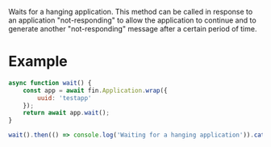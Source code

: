 Waits for a hanging application. This method can be called in response to an application "not-responding" to allow the application to continue and to generate another "not-responding" message after a certain period of time.
# Example

```js
async function wait() {
    const app = await fin.Application.wrap({
        uuid: 'testapp'
    });
    return await app.wait();
}

wait().then(() => console.log('Waiting for a hanging application')).catch(err => console.error(err));
```